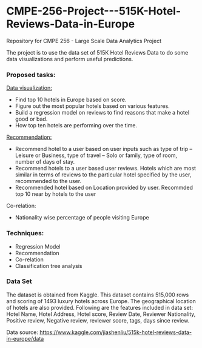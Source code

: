 # CMPE-256-Project---515K-Hotel-Reviews-Data-in-Europe
Repository for CMPE 256 - Large Scale Data Analytics Project

The project is to use the data set of 515K Hotel Reviews Data to do some data visualizations and perform useful predictions.

### Proposed tasks:
[Data visualization:](https://github.com/aashi-tiwari/CMPE-256-Project---515K-Hotel-Reviews-Data-in-Europe/tree/master/Visualization)
*	Find top 10 hotels in Europe based on score.
* Figure out the most popular hotels based on various features.
* Build a regression model on reviews to find reasons that make a hotel good or bad.
* How top ten hotels are performing over the time.

[Recommendation:](https://github.com/aashi-tiwari/CMPE-256-Project---515K-Hotel-Reviews-Data-in-Europe/tree/master/Recommendations)
* Recommend hotel to a user based on user inputs such as type of trip – Leisure or Business, type of travel – Solo or family, type of room, number of days of stay.
* Recommend hotels to a user based user reviews. Hotels which are most similar in terms of reviews to the particular hotel specified by the user, recommended to the user.
* Recommended hotel based on Location provided by user. Recommded top 10 near by hotels to the user

Co-relation: 
* Nationality wise percentage of people visiting Europe

### Techniques:
* Regression Model
* Recommendation
* Co-relation
* Classification tree analysis

### Data Set
The dataset is obtained from Kaggle. 
This dataset contains 515,000 rows and scoring of 1493 luxury hotels across Europe. The geographical location of hotels are also provided. 
Following are the features included in data set: Hotel Name, Hotel Address, Hotel score, Review Date, Reviewer Nationality, Positive review, Negative review, reviewer score, tags, days since review.

Data source: https://www.kaggle.com/jiashenliu/515k-hotel-reviews-data-in-europe/data

